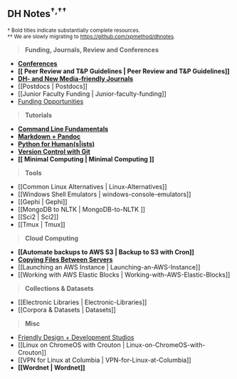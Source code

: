 ## DH Notes<sup>†</sup><sup>,††</sup>
<sup>† Bold titles indicate substantially complete resources.</sup>  
<sup>†† We are slowly migrating to <https://github.com/xpmethod/dhnotes>.</sup>

> **Funding, Journals, Review and Conferences**

- **[Conferences](https://github.com/dh-notes/dhnotes/blob/master/pages/conferences.md)**
- **[[ Peer Review and T&P Guidelines | Peer Review and T&P Guidelines]]**
- **[DH- and New Media-friendly Journals](https://github.com/xpmethod/dhnotes/blob/master/journals.md)**
- [[Postdocs | Postdocs]]
- [[Junior Faculty Funding | Junior-faculty-funding]]
- [Funding Opportunities](https://github.com/achorg/dhfunding/blob/gh-pages/index.md)

> **Tutorials**

- **[Command Line Fundamentals][2]**
- **[Markdown + Pandoc][3]**
- **[Python for Human(s|ists)][1]**
- **[Version Control with Git][4]**
- **[[ Minimal Computing | Minimal Computing ]]**


[1]: https://github.com/dh-notes/dhnotes/tree/master/tutorials/python
[2]: https://github.com/dh-notes/dhnotes/blob/master/tutorials/command-line/000-cli.md
[4]: https://github.com/xpmethod/dhnotes/blob/master/cheatsheets/githum.md
[3]: http://programminghistorian.org/lessons/sustainable-authorship-in-plain-text-using-pandoc-and-markdown

> **Tools**

- [[Common Linux Alternatives | Linux-Alternatives]]
- [[Windows Shell Emulators | windows-console-emulators]]
- [[Gephi | Gephi]]
- [[MongoDB to NLTK | MongoDB-to-NLTK ]]
- [[Sci2 | Sci2]]
- [[Tmux | Tmux]]

> **Cloud Computing**

- **[[Automate backups to AWS S3 | Backup to S3 with Cron]]**
- **[Copying Files Between
Servers](https://github.com/denten/dhnotes/blob/master/command-line/116-moving-data.md)**
- [[Launching an AWS Instance | Launching-an-AWS-Instance]]
- [[Working with AWS Elastic Blocks | Working-with-AWS-Elastic-Blocks]]

> **Collections & Datasets**

- [[Electronic Libraries | Electronic-Libraries]]
- [[Corpora & Datasets | Datasets]]

> **Misc**

- [Friendly Design + Development Studios](https://github.com/xpmethod/dhnotes/blob/master/design.md)
- [[Linux on ChromeOS with Crouton | Linux-on-ChromeOS-with-Crouton]]
- [[VPN for Linux at Columbia | VPN-for-Linux-at-Columbia]]
- **[[Wordnet | Wordnet]]**
